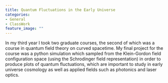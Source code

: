 ```yaml
---
title: Quantum Fluctuations in the Early Universe
categories:
- General
- ClassWork
feature_image: ""
---
```

In my third year I took two graduate courses, the second of which was a course in quantum field theory on curved spacetime.
My final project for the course was a python simulation which sampled from the Klein-Gordon field configuration space (using the Schrodinger field representation) in order to produce plots of quantum fluctuations, which are important to study in early universe cosmology as well as applied fields such as photonics and laser optics.

